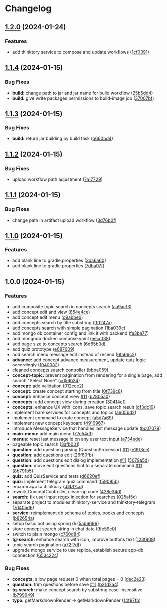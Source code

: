 # Changelog

## [1.2.0](https://github.com/Sintexer/thinktory/compare/v1.1.4...v1.2.0) (2024-01-24)


### Features

* add thinktory service to compose and update workflows ([1cf0391](https://github.com/Sintexer/thinktory/commit/1cf039113c58bff2c527e5cc8fa07d566951e3ed))

## [1.1.4](https://github.com/Sintexer/thinktory/compare/v1.1.3...v1.1.4) (2024-01-15)


### Bug Fixes

* **build:** change path to jar and jar name for build workflow ([25b5dd4](https://github.com/Sintexer/thinktory/commit/25b5dd4a7781c343dfeb7a6d2b0e8482f864d58d))
* **build:** give write packages permissions to build-image job ([37007bf](https://github.com/Sintexer/thinktory/commit/37007bf44746493afde29d14f2fd17f38ae943ea))

## [1.1.3](https://github.com/Sintexer/thinktory/compare/v1.1.2...v1.1.3) (2024-01-15)


### Bug Fixes

* **build:** return jar building by build task ([b660bd4](https://github.com/Sintexer/thinktory/commit/b660bd49e0e04aee9b775c0e6ea23e9689b5458d))

## [1.1.2](https://github.com/Sintexer/thinktory/compare/v1.1.1...v1.1.2) (2024-01-15)


### Bug Fixes

* upload workflow path adjustment ([7a17729](https://github.com/Sintexer/thinktory/commit/7a177293219b928d596c7391e7b6f67720755c41))

## [1.1.1](https://github.com/Sintexer/thinktory/compare/v1.1.0...v1.1.1) (2024-01-15)


### Bug Fixes

* change path in artifact upload workflow ([3d76b0f](https://github.com/Sintexer/thinktory/commit/3d76b0f8541d76da6aa9b2c5ed052ec14866227c))

## [1.1.0](https://github.com/Sintexer/thinktory/compare/v1.0.0...v1.1.0) (2024-01-15)


### Features

* add blank line to gradle.properties ([3da6a60](https://github.com/Sintexer/thinktory/commit/3da6a604f39329b07dd3eb9996f5cf2b3a7f4bca))
* add blank line to gradle.properties ([7dba97f](https://github.com/Sintexer/thinktory/commit/7dba97f14a965583e80ebf0a98da9fbf4d78ae2c))

## 1.0.0 (2024-01-15)


### Features

* add composite topic search in concepts search ([aa9ac13](https://github.com/Sintexer/thinktory/commit/aa9ac131f82ce15f6a242a1b48eceae1b596ed61))
* add concept edit and view ([854e4ce](https://github.com/Sintexer/thinktory/commit/854e4ce301abe6e4bd1cc44ce2dcada576503300))
* add concept edit menu ([d9abbeb](https://github.com/Sintexer/thinktory/commit/d9abbebe38bb16d8baa8c523830eec7d5a01e83d))
* add concepts search by title substring ([ff0247a](https://github.com/Sintexer/thinktory/commit/ff0247a116d70c8cb906a258b49fe281809ba50a))
* add concepts search with simple pagination ([1ba039c](https://github.com/Sintexer/thinktory/commit/1ba039c2cc619a1aa03631f58921bf342b88eeae))
* add mongo db container config and link it with backend ([fa3ba77](https://github.com/Sintexer/thinktory/commit/fa3ba77fed1f21eeab37e6bba2fa86011b4aa17f))
* add mongodb docker-compose.yaml ([eecc138](https://github.com/Sintexer/thinktory/commit/eecc1380d5ff9617404d00e3b358210f1f9e736d))
* add page size to concepts search ([6d65b0d](https://github.com/Sintexer/thinktory/commit/6d65b0da0a2bad6732c6fead57554b9a72a9a7bb))
* add quiz prototype ([e687609](https://github.com/Sintexer/thinktory/commit/e687609fc8996b708b482a655777ed9d0625c247))
* add search menu message edit instead of resend ([6fa66c2](https://github.com/Sintexer/thinktory/commit/6fa66c2dd3c39bcfcffb180a57ea1bf04018928f))
* **advance:** add concept advance measurement, update quiz logic accordingly ([1949332](https://github.com/Sintexer/thinktory/commit/1949332c7346851516ba5821ff85c98d20a1506a))
* cleaned concepts search controller ([bbba059](https://github.com/Sintexer/thinktory/commit/bbba0590faec412c6d33f19fa66407e95e9588f6))
* **concept-topic:** prevent pagination from rendering for a single page, add search "Select None" ([cd56b24](https://github.com/Sintexer/thinktory/commit/cd56b2487c07a744399daab64b268cc5157cd7c1))
* **concept:** add validation ([012cce2](https://github.com/Sintexer/thinktory/commit/012cce2651004305152cde9387a36272d7819362))
* **concept:** create concept starting from title ([0f739c8](https://github.com/Sintexer/thinktory/commit/0f739c823bfdd9f4335f5ddb159eac232f643edf))
* **concept:** enhance concept view [#11](https://github.com/Sintexer/thinktory/issues/11) ([b2805a0](https://github.com/Sintexer/thinktory/commit/b2805a0e5370c09a512ebb1e4c690705aa57dfa8))
* **concepts:** add concept view during creation ([30414ef](https://github.com/Sintexer/thinktory/commit/30414efa12ae1fd4934d33deb24318bc10544abe))
* **concepts:** enhance UX with icons, save topic search result ([df3dc19](https://github.com/Sintexer/thinktory/commit/df3dc197143a88485f99655aa744ca45e3402f8a))
* implement bare services for concepts and topics ([a605bd2](https://github.com/Sintexer/thinktory/commit/a605bd23ed1e63165236f762f9f84e34fe646486))
* implement command to crate concept ([a5d7a69](https://github.com/Sintexer/thinktory/commit/a5d7a69359c07840072bd641d05be2622df68455))
* implement new concept keyboard ([4910967](https://github.com/Sintexer/thinktory/commit/49109675c883920dc477b1dd1985ecd68cad40e3))
* introduce MessageService that handles last message update ([bc07079](https://github.com/Sintexer/thinktory/commit/bc07079046a8b48572ee6e84746cba960d7f06b2))
* **main-menu:** add main menu ([77e54df](https://github.com/Sintexer/thinktory/commit/77e54df12dedaa84015f5aa21035bb21d3fbd03a))
* **menus:** reset last message id on any user text input ([a734ede](https://github.com/Sintexer/thinktory/commit/a734edeb34f88a60c677535bbf33476e6be47814))
* pageable topic search ([3afb001](https://github.com/Sintexer/thinktory/commit/3afb0012d73116de8bcb6f6fa1df148964c24c72))
* **question:** add question parsing (QuestionProcessor) [#11](https://github.com/Sintexer/thinktory/issues/11) ([e1913ce](https://github.com/Sintexer/thinktory/commit/e1913ced0674dcc1f9f34326b1ac0afadfcbbcf5))
* **question:** add questions edit ([26f80fb](https://github.com/Sintexer/thinktory/commit/26f80fb3d2f3d5ff479244b3a96d6ccdc4a110d0))
* **question:** add questions edit dialog implementation [#11](https://github.com/Sintexer/thinktory/issues/11) ([5079a5d](https://github.com/Sintexer/thinktory/commit/5079a5d953962e57c6d5937465ce5e127ee9b00c))
* **question:** move edit questions hint to a separate command [#11](https://github.com/Sintexer/thinktory/issues/11) ([8b791b5](https://github.com/Sintexer/thinktory/commit/8b791b54b92c09883d51c5ed76055ddf4df08c71))
* **quiz:** add QuizService and tests ([d6620ef](https://github.com/Sintexer/thinktory/commit/d6620ef5e782e7cef2e45c2c6730de96c43979fa))
* **quiz:** implement telegram quiz command ([f59085b](https://github.com/Sintexer/thinktory/commit/f59085bd714ab3e7852f721b0b83888e2e6b0ba0))
* rename app to thinktory ([d3b17cd](https://github.com/Sintexer/thinktory/commit/d3b17cde5dfadcb8b20cdd1ba95d0bad64f02f8f))
* rework ConceptController, clean-up code ([428e34d](https://github.com/Sintexer/thinktory/commit/428e34db20d98524a47c68f85901054b07d537df))
* **search:** fix user input regex injection for searches ([025af5c](https://github.com/Sintexer/thinktory/commit/025af5cb903d39ccc311782888b35f6ddcd6ccf2))
* separate project to modules thinktory-service and thinktory-telegram ([7d405d6](https://github.com/Sintexer/thinktory/commit/7d405d62da3dc6ff59f0bea63c61801eb83bf52e))
* **service:** reimplement db schema of topics, books and concepts ([b82654a](https://github.com/Sintexer/thinktory/commit/b82654a7241cf150e0b900f06e950200d003c0b2))
* setup basic bot using spring di ([5ab6696](https://github.com/Sintexer/thinktory/commit/5ab66967b6d1bbc6b1e40b4abdbb8cf2384a9d97))
* store concept search string in chat data ([9fe59c0](https://github.com/Sintexer/thinktory/commit/9fe59c0b34ebdfb169d0132cb35f115332027214))
* switch to plain mongo ([c760d84](https://github.com/Sintexer/thinktory/commit/c760d8461959999783c230eae6fb6768293973b0))
* **tg-search:** enhance search with icon, improve buttons text ([123f908](https://github.com/Sintexer/thinktory/commit/123f90808f2b9cfe8c5135bcc0218a77532c0e66))
* topic search pagination ([a72f7df](https://github.com/Sintexer/thinktory/commit/a72f7dfa433f08392ee444b1cfafbd3de1fd1e7a))
* upgrade mongo service to use replica, establish secure app-db connection ([653c224](https://github.com/Sintexer/thinktory/commit/653c224047a1dcb28b525eaabcc25baa7500ad6e))


### Bug Fixes

* **concepts:** allow page request 0 when total pages = 0 ([dec2e23](https://github.com/Sintexer/thinktory/commit/dec2e23e41ed53f5cdc3f490e2a6bec5d797d920))
* **question:** trim questions before save [#11](https://github.com/Sintexer/thinktory/issues/11) ([b21d2a4](https://github.com/Sintexer/thinktory/commit/b21d2a497adba407cd38048bb1d32992a7ec0f6e))
* **tg-search:** make concept search by substring case-insensitive ([b799949](https://github.com/Sintexer/thinktory/commit/b799949045c6bf421ec40021eaaaf39e487db4cb))
* **typo:** getMarkdnownRender -&gt; getMarkdownRender ([14f97fb](https://github.com/Sintexer/thinktory/commit/14f97fb6fa06c1a6fc88bb1a05428fbca0e26407))
